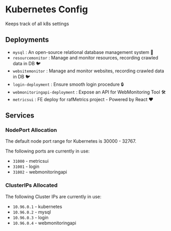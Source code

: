 # Kubernetes Config
Keeps track of all k8s settings


## Deployments
- `mysql` : An open-source relational database management system 📙
- `resourcemonitor` : Manage and monitor resources, recording crawled data in DB 🐦
- `websitemonitor` : Manage and monitor websites, recording crawled data in DB 🐦
- `login-deployment` : Ensure smooth login procedure 🔒
- `webmonitoringapi-deployment` : Expose an API for WebMonitoring Tool 🛠️
- `metricsui` : FE deploy for rafMetrics project - Powered by React ❤️

## Services

### NodePort Allocation
The default node port range for Kubernetes is 30000 - 32767.

The following ports are currently in use:
- `31000` - metricsui
- `31001` - login
- `31002` - webmonitoringapi

### ClusterIPs Allocated
The following Cluster IPs are currently in use:
- `10.96.0.1` - kubernetes
- `10.96.0.2` - mysql
- `10.96.0.3` - login
- `10.96.0.4` - webmonitoringapi

